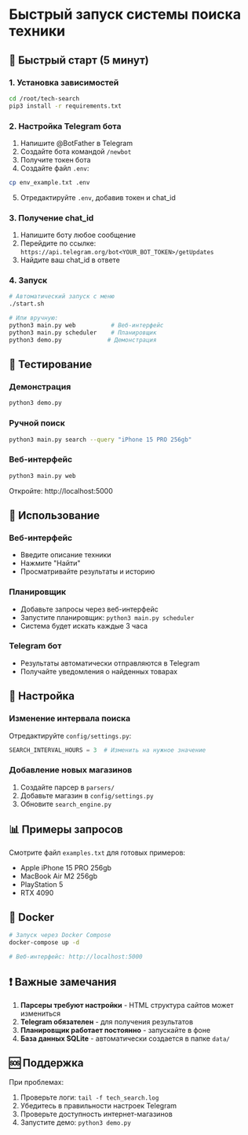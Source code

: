 # Быстрый запуск системы поиска техники

## 🚀 Быстрый старт (5 минут)

### 1. Установка зависимостей
```bash
cd /root/tech-search
pip3 install -r requirements.txt
```

### 2. Настройка Telegram бота
1. Напишите @BotFather в Telegram
2. Создайте бота командой `/newbot`
3. Получите токен бота
4. Создайте файл `.env`:
```bash
cp env_example.txt .env
```
5. Отредактируйте `.env`, добавив токен и chat_id

### 3. Получение chat_id
1. Напишите боту любое сообщение
2. Перейдите по ссылке: `https://api.telegram.org/bot<YOUR_BOT_TOKEN>/getUpdates`
3. Найдите ваш chat_id в ответе

### 4. Запуск
```bash
# Автоматический запуск с меню
./start.sh

# Или вручную:
python3 main.py web          # Веб-интерфейс
python3 main.py scheduler    # Планировщик
python3 demo.py             # Демонстрация
```

## 🎯 Тестирование

### Демонстрация
```bash
python3 demo.py
```

### Ручной поиск
```bash
python3 main.py search --query "iPhone 15 PRO 256gb"
```

### Веб-интерфейс
```bash
python3 main.py web
```
Откройте: http://localhost:5000

## 📱 Использование

### Веб-интерфейс
- Введите описание техники
- Нажмите "Найти"
- Просматривайте результаты и историю

### Планировщик
- Добавьте запросы через веб-интерфейс
- Запустите планировщик: `python3 main.py scheduler`
- Система будет искать каждые 3 часа

### Telegram бот
- Результаты автоматически отправляются в Telegram
- Получайте уведомления о найденных товарах

## 🔧 Настройка

### Изменение интервала поиска
Отредактируйте `config/settings.py`:
```python
SEARCH_INTERVAL_HOURS = 3  # Изменить на нужное значение
```

### Добавление новых магазинов
1. Создайте парсер в `parsers/`
2. Добавьте магазин в `config/settings.py`
3. Обновите `search_engine.py`

## 📊 Примеры запросов

Смотрите файл `examples.txt` для готовых примеров:
- Apple iPhone 15 PRO 256gb
- MacBook Air M2 256gb
- PlayStation 5
- RTX 4090

## 🐳 Docker

```bash
# Запуск через Docker Compose
docker-compose up -d

# Веб-интерфейс: http://localhost:5000
```

## ❗ Важные замечания

1. **Парсеры требуют настройки** - HTML структура сайтов может измениться
2. **Telegram обязателен** - для получения результатов
3. **Планировщик работает постоянно** - запускайте в фоне
4. **База данных SQLite** - автоматически создается в папке `data/`

## 🆘 Поддержка

При проблемах:
1. Проверьте логи: `tail -f tech_search.log`
2. Убедитесь в правильности настроек Telegram
3. Проверьте доступность интернет-магазинов
4. Запустите демо: `python3 demo.py`
